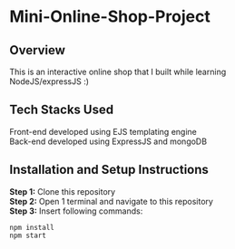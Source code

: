 # Mini-Online-Shop-Project

## Overview
This is an interactive online shop that I built while learning NodeJS/expressJS :)

## Tech Stacks Used
Front-end developed using EJS templating engine <br/>
Back-end developed using ExpressJS and mongoDB <br/>

## Installation and Setup Instructions
**Step 1:** Clone this repository <br/>
**Step 2:** Open 1 terminal and navigate to this repository <br/>
**Step 3:** Insert following commands:
```
npm install
npm start
```

